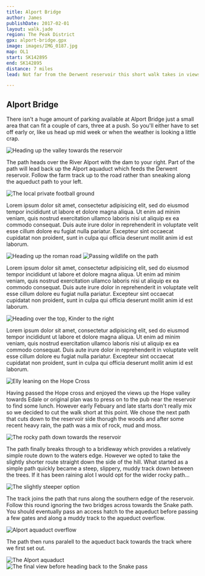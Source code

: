 ```yaml
---
title: Alport Bridge
author: James
publishDate: 2017-02-01
layout: walk.jade
region: The Peak District
gpx: alport-bridge.gpx
image: images/IMG_0187.jpg
map: OL1
start: SK142895
end: SK142895
distance: 7 miles
lead: Not far from the Derwent reservoir this short walk takes in views over the Hope valley to the south, Ladybower reservoir to the north and the muddy paths alongside the Ashop aqueduct.

---
```


## Alport Bridge
There isn't a huge amount of parking available at Alport Bridge just a small area that can fit a couple of cars, three at a push. So you'll either have to set off early or, like us head up mid week or when the weather is looking a little crap.

<img src="images/IMG_0187.jpg"  map-point ngr="SK143894" title="Heading up the valley towards the reservoir"/>

The path heads over the River Alport with the dam to your right. Part of the path will lead back up the Alport aquaduct which feeds the Derwent reservoir. Follow the farm track up to the road rather than sneaking along the aqueduct path to your left.


<img src="images/IMG_0188.jpg" title="The local private football ground" />

Lorem ipsum dolor sit amet, consectetur adipisicing elit, sed do eiusmod tempor incididunt ut labore et dolore magna aliqua. Ut enim ad minim veniam, quis nostrud exercitation ullamco laboris nisi ut aliquip ex ea commodo consequat. Duis aute irure dolor in reprehenderit in voluptate velit esse cillum dolore eu fugiat nulla pariatur. Excepteur sint occaecat cupidatat non proident, sunt in culpa qui officia deserunt mollit anim id est laborum.


<img src="images/IMG_0190.jpg"   map-point ngr="SK148889" title="Heading up the roman road"/>



<img src="images/IMG_0191.jpg"  map-point ngr="SK153886" title="Passing wildlife on the path"/>

Lorem ipsum dolor sit amet, consectetur adipisicing elit, sed do eiusmod tempor incididunt ut labore et dolore magna aliqua. Ut enim ad minim veniam, quis nostrud exercitation ullamco laboris nisi ut aliquip ex ea commodo consequat. Duis aute irure dolor in reprehenderit in voluptate velit esse cillum dolore eu fugiat nulla pariatur. Excepteur sint occaecat cupidatat non proident, sunt in culpa qui officia deserunt mollit anim id est laborum.

<img src="images/IMG_0196.jpg"   map-point ngr="SK159879" title="Heading over the top, Kinder to the right"/>

Lorem ipsum dolor sit amet, consectetur adipisicing elit, sed do eiusmod tempor incididunt ut labore et dolore magna aliqua. Ut enim ad minim veniam, quis nostrud exercitation ullamco laboris nisi ut aliquip ex ea commodo consequat. Duis aute irure dolor in reprehenderit in voluptate velit esse cillum dolore eu fugiat nulla pariatur. Excepteur sint occaecat cupidatat non proident, sunt in culpa qui officia deserunt mollit anim id est laborum.


<img src="images/IMG_0200.jpg"  map-point ngr="SK161874" title="Elly leaning on the Hope Cross"/>

Having passed the Hope cross and enjoyed the views up the Hope valley towards Edale or original plan was to press on to the pub near the reservoir to find some lunch. However early Febuary and late starts don't really mix so we decided to cut the walk short at this point. We chose the next path that cuts down to the reservoir side thorugh the woods and after some recent heavy rain, the path was a mix of rock, mud and moss.

<img src="images/IMG_0212.jpg"  map-point ngr="SK173864" title="The rocky path down towards the reservoir"/>

The path finally breaks through to a bridleway which provides a relatively simple route down to the waters edge. However we opted to take the slightly shorter route straight down the side of the hill. What started as a simple path quickly became a steep, slippery, muddy track down between the trees. If it has been raining alot I would opt for the wider rocky path...

<img src="images/IMG_0215.jpg"  map-point ngr="SK174867" title="The slightly steeper option"/>

The track joins the path that runs along the southern edge of the reservoir. Follow this round ignoring the two bridges across towards the Snake path. You should eventually pass an access hatch to the aqueduct before passing a few gates and along a muddy track to the aqueduct overflow.


<img src="images/IMG_0224.jpg"   map-point ngr="SK159886" title="Alport aquaduct overflow"/>

The path then runs paralell to the aqueduct back towards the track where we first set out.

<img src="images/IMG_0229.jpg"   map-point ngr="SK153890" title="The Alport aquaduct"/>


<img src="images/IMG_0233.jpg"  map-point ngr="SK143892" title="The final view before heading back to the Snake pass"/>
